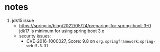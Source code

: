 # notes

1. jdk15 issue
    - https://spring.io/blog/2022/05/24/preparing-for-spring-boot-3-0
      jdk17 is minimum for using spring boot 3.x
    - security issues:
        - CVE-2016-1000027, Score: 9.8 on `org.springframework:spring-web:5.3.31`
